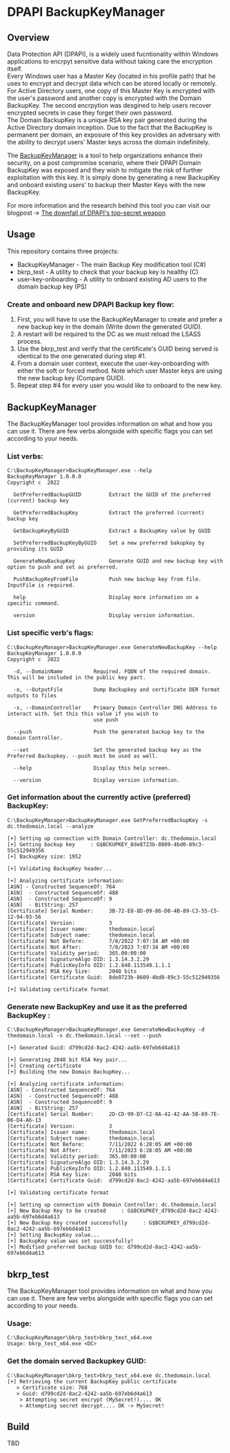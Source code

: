 # DPAPI BackupKeyManager

## Overview

Data Protection API (DPAPI), is a widely used fucntionality within Windows applications to encrpyt sensitive data without taking care the encryption itself.<br />
Every Windows user has a Master Key (located in his profile path) that he uses to encrypt and decrypt data which can be stored locally or remotely.<br />
For Active Directory users, one copy of this Master Key is encrypted with the user's password and another copy is encrypted with the Domain BackupKey.
The second encrpytion was desgined to help users recover encrypted secrets in case they forget their own password.<br />
The Domain BackupKey is a unique RSA key pair generated during the Active Directory domain inception.
Due to the fact that the BackupKey is permanent per domain, an exposure of this key provides an adversary with the ability to decrypt users' Master keys across the domain indefinitely.<br />

The [BackupKeyManager]() is a tool to help organizations enhance their security, on a post compromise scenario, where their DPAPI Domain BackupKey was exposed and they wish to mitigate the risk of further exploitation with this key.
It is simply done by generating a new BackupKey and onboard existing users' to backup their Master Keys with the new BackupKey.

For more information and the research behind this tool you can visit our blogpost -> [The downfall of DPAPI's top-secret weapon]()


## Usage

This repository contains three projects:
* BackupKeyManager - The main Backup Key modification tool (C#)
* bkrp_test - A utility to check that your backup key is healthy (C)
* user-key-onboarding - A utility to onboard existing AD users to the domain backup key (PS)

### Create and onboard new DPAPI Backup key flow:

1. First, you will have to use the BackupKeyManager to create and prefer a new backup key in the domain (Write down the generated GUID).
2. A restart will be required to the DC as we must reload the LSASS process.
3. Use the bkrp_test and verify that the certificate's GUID being served is identical to the one generated during step #1.
4. From a domain user context, execute the user-key-onboarding with either the soft or forced method. Note which user Master keys are using the new backup key (Compare GUID).
5. Repeat step #4 for every user you would like to onboard to the new key.




## BackupKeyManager

The BackupKeyManager tool provides information on what and how you can use it.
There are few verbs alongside with specific flags you can set according to your needs.

### List verbs:

```
C:\BackupKeyManager>BackupKeyManager.exe --help
BackupKeyManager 1.0.0.0
Copyright c  2022

  GetPreferredBackupGUID         Extract the GUID of the preferred (current) backup key

  GetPreferredBackupKey          Extract the preferred (current) backup key

  GetBackupKeyByGUID             Extract a BackupKey value by GUID

  SetPreferredBackupKeyByGUID    Set a new preferred bakupkey by providing its GUID

  GenerateNewBackupKey           Generate GUID and new backup key with option to push and set as preferred.

  PushBackupKeyFromFile          Push new backup key from file. InputFile is required.

  help                           Display more information on a specific command.

  version                        Display version information.

```

### List specific verb's flags:

```
C:\BackupKeyManager>BackupKeyManager.exe GenerateNewBackupKey --help
BackupKeyManager 1.0.0.0
Copyright c  2022

  -d, --DomainName          Required. FQDN of the required domain. This will be included in the public key part.

  -o, --OutputFile          Dump Backupkey and certificate DER format outputs to files

  -s, --DomainController    Primary Domain Controller DNS Address to interact with. Set this this value if you wish to
                            use push

  --push                    Push the generated backup key to the Domain Controller.

  --set                     Set the generated backup key as the Preferred Backupkey. --push must be used as well.

  --help                    Display this help screen.

  --version                 Display version information.
```


### Get information about the currently active (preferred) BackupKey:

```
C:\BackupKeyManager>BackupKeyManager.exe GetPreferredBackupKey -s dc.thedomain.local --analyze

[+] Setting up connection with Domain Controller: dc.thedomain.local
[+] Getting backup key     : G$BCKUPKEY_8de8723b-8609-4bd0-89c3-55c512949356
[+] BackupKey size: 1952

[+] Validating BackupKey header...

[+] Analyzing certificate information:
[ASN] - Constructed SequenceOf: 764
[ASN]  - Constructed SequenceOf: 488
[ASN]  - Constructed SequenceOf: 9
[ASN]  - BitString: 257
[Certificate] Serial Number:     3B-72-E8-8D-09-86-D0-4B-89-C3-55-C5-12-94-93-56
[Certificate] Version:           3
[Certificate] Issuer name:       thedomain.local
[Certificate] Subject name:      thedomain.local
[Certificate] Not Before:        7/8/2022 7:07:34 AM +00:00
[Certificate] Not After:         7/8/2023 7:07:34 AM +00:00
[Certificate] Validity period:   365.00:00:00
[Certificate] SignatureAlgo OID: 1.3.14.3.2.29
[Certificate] PublicKeyInfo OID: 1.2.840.113549.1.1.1
[Certificate] RSA Key Size:      2048 bits
[Certificate] Certificate Guid:  8de8723b-8609-4bd0-89c3-55c512949356

[+] Validating certificate format

```

### Generate new BackupKey and use it as the preferred BackupKey :

```
C:\BackupKeyManager>BackupKeyManager.exe GenerateNewBackupKey -d thedomain.local -s dc.thedomain.local --set --push

[+] Generated Guid: d799cd2d-8ac2-4242-aa5b-697eb6d4a613

[+] Generating 2048 bit RSA Key pair...
[+] Creating certificate
[+] Building the new Domain BackupKey...

[+] Analyzing certificate information:
[ASN] - Constructed SequenceOf: 764
[ASN]  - Constructed SequenceOf: 488
[ASN]  - Constructed SequenceOf: 9
[ASN]  - BitString: 257
[Certificate] Serial Number:     2D-CD-99-D7-C2-8A-42-42-AA-5B-69-7E-B6-D4-A6-13
[Certificate] Version:           3
[Certificate] Issuer name:       thedomain.local
[Certificate] Subject name:      thedomain.local
[Certificate] Not Before:        7/11/2022 6:28:05 AM +00:00
[Certificate] Not After:         7/11/2023 6:28:05 AM +00:00
[Certificate] Validity period:   365.00:00:00
[Certificate] SignatureAlgo OID: 1.3.14.3.2.29
[Certificate] PublicKeyInfo OID: 1.2.840.113549.1.1.1
[Certificate] RSA Key Size:      2048 bits
[Certificate] Certificate Guid:  d799cd2d-8ac2-4242-aa5b-697eb6d4a613

[+] Validating certificate format

[+] Setting up connection with Domain Controller: dc.thedomain.local
[+] New Backup Key to be created     : G$BCKUPKEY_d799cd2d-8ac2-4242-aa5b-697eb6d4a613
[+] New Backup Key created successfully     : G$BCKUPKEY_d799cd2d-8ac2-4242-aa5b-697eb6d4a613
[+] Setting BackupKey value...
[+] BackupKey value was set successfully!
[+] Modified preferred backup GUID to: d799cd2d-8ac2-4242-aa5b-697eb6d4a613
```



## bkrp_test

The BackupKeyManager tool provides information on what and how you can use it.
There are few verbs alongside with specific flags you can set according to your needs.

### Usage:

```
C:\BackupKeyManager\bkrp_test>bkrp_test_x64.exe
Usage: bkrp_test_x64.exe <DC>

```

### Get the domain served Backupkey GUID:

```
C:\BackupKeyManager\bkrp_test>bkrp_test_x64.exe dc.thedomain.local
[+] Retrieving the current BackupKey public certificate
   > Certificate size: 768
   > Guid: d799cd2d-8ac2-4242-aa5b-697eb6d4a613
    > Attempting secret encrypt (MySecret!).... OK
    > Attempting secret decrypt.... OK -> MySecret!

```



## Build

TBD